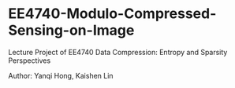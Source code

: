 # EE4740-Modulo-Compressed-Sensing-on-Image
Lecture Project of EE4740 Data Compression: Entropy and Sparsity Perspectives


Author: Yanqi Hong, Kaishen Lin
